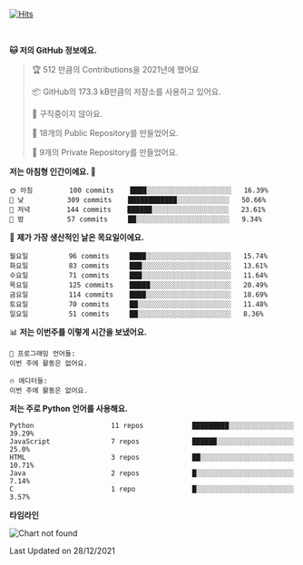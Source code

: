 [![Hits](https://hits.seeyoufarm.com/api/count/incr/badge.svg?url=https%3A%2F%2Fgithub.com%2FSoohan-Park&count_bg=%23000000&title_bg=%23828282&icon=gradle.svg&icon_color=%23FFFFFF&title=Visited&edge_flat=false)](https://hits.seeyoufarm.com)  

<br/>

<!--START_SECTION:waka-->
**🐱 저의 GitHub 정보에요.** 

> 🏆 512 만큼의 Contributions을 2021년에 했어요
 > 
> 📦 GitHub의 173.3 kB만큼의 저장소를 사용하고 있어요. 
 > 
> 🚫 구직중이지 않아요.
 > 
> 📜 18개의 Public Repository를 만들었어요. 
 > 
> 🔑 9개의 Private Repository를 만들었어요.  
 > 
**저는 아침형 인간이에요. 🐤** 

```text
🌞 아침         100 commits    ████░░░░░░░░░░░░░░░░░░░░░   16.39% 
🌆 낮　         309 commits    ████████████░░░░░░░░░░░░░   50.66% 
🌃 저녁         144 commits    ██████░░░░░░░░░░░░░░░░░░░   23.61% 
🌙 밤　         57 commits     ██░░░░░░░░░░░░░░░░░░░░░░░   9.34%

```
📅 **제가 가장 생산적인 날은 목요일이에요.** 

```text
월요일          96 commits     ████░░░░░░░░░░░░░░░░░░░░░   15.74% 
화요일          83 commits     ███░░░░░░░░░░░░░░░░░░░░░░   13.61% 
수요일          71 commits     ███░░░░░░░░░░░░░░░░░░░░░░   11.64% 
목요일          125 commits    █████░░░░░░░░░░░░░░░░░░░░   20.49% 
금요일          114 commits    ████░░░░░░░░░░░░░░░░░░░░░   18.69% 
토요일          70 commits     ██░░░░░░░░░░░░░░░░░░░░░░░   11.48% 
일요일          51 commits     ██░░░░░░░░░░░░░░░░░░░░░░░   8.36%

```


📊 **저는 이번주를 이렇게 시간을 보냈어요.** 

```text
💬 프로그래밍 언어들: 
이번 주에 활동은 없어요.

🔥 에디터들: 
이번 주에 활동은 없어요.

```

**저는 주로 Python 언어를 사용해요.** 

```text
Python                   11 repos            █████████░░░░░░░░░░░░░░░░   39.29% 
JavaScript               7 repos             ██████░░░░░░░░░░░░░░░░░░░   25.0% 
HTML                     3 repos             ██░░░░░░░░░░░░░░░░░░░░░░░   10.71% 
Java                     2 repos             █░░░░░░░░░░░░░░░░░░░░░░░░   7.14% 
C                        1 repo              █░░░░░░░░░░░░░░░░░░░░░░░░   3.57%

```


**타임라인**

![Chart not found](https://raw.githubusercontent.com/Soohan-Park/Soohan-Park/master/charts/bar_graph.png) 


 Last Updated on 28/12/2021
<!--END_SECTION:waka-->
